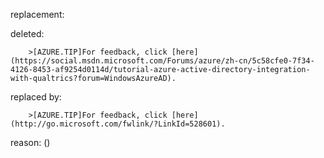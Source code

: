 replacement:

deleted:

		>[AZURE.TIP]For feedback, click [here](https://social.msdn.microsoft.com/Forums/azure/zh-cn/5c58cfe0-7f34-4126-8453-af9254d0114d/tutorial-azure-active-directory-integration-with-qualtrics?forum=WindowsAzureAD).

replaced by:

		>[AZURE.TIP]For feedback, click [here](http://go.microsoft.com/fwlink/?LinkId=528601).

reason: ()

